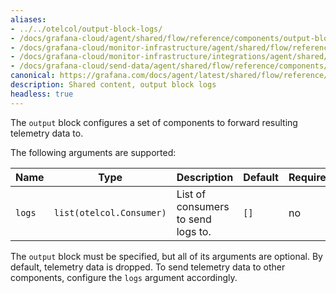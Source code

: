 ```yaml
---
aliases:
- ../../otelcol/output-block-logs/
- /docs/grafana-cloud/agent/shared/flow/reference/components/output-block-logs/
- /docs/grafana-cloud/monitor-infrastructure/agent/shared/flow/reference/components/output-block-logs/
- /docs/grafana-cloud/monitor-infrastructure/integrations/agent/shared/flow/reference/components/output-block-logs/
- /docs/grafana-cloud/send-data/agent/shared/flow/reference/components/output-block-logs/
canonical: https://grafana.com/docs/agent/latest/shared/flow/reference/components/output-block-logs/
description: Shared content, output block logs
headless: true
---
```


The `output` block configures a set of components to forward resulting telemetry data to.

The following arguments are supported:

Name   | Type                     | Description                        | Default | Required
-------|--------------------------|------------------------------------|---------|---------
`logs` | `list(otelcol.Consumer)` | List of consumers to send logs to. | `[]`    | no

The `output` block must be specified, but all of its arguments are optional.
By default, telemetry data is dropped.
To send telemetry data to other components, configure the `logs` argument accordingly.
